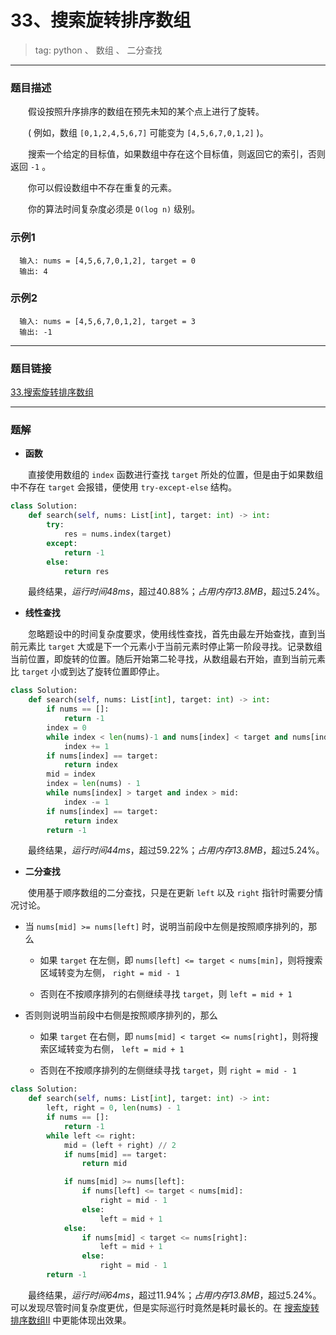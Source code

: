 # 33、搜索旋转排序数组
> tag: python 、 数组 、 二分查找

***
### 题目描述

&emsp;&emsp;假设按照升序排序的数组在预先未知的某个点上进行了旋转。

&emsp;&emsp;( 例如，数组 `[0,1,2,4,5,6,7]` 可能变为 `[4,5,6,7,0,1,2]` )。

&emsp;&emsp;搜索一个给定的目标值，如果数组中存在这个目标值，则返回它的索引，否则返回 `-1` 。

&emsp;&emsp;你可以假设数组中不存在重复的元素。

&emsp;&emsp;你的算法时间复杂度必须是 `O(log n)` 级别。

### 示例1

```
  输入: nums = [4,5,6,7,0,1,2], target = 0
  输出: 4
```

### 示例2

```
  输入: nums = [4,5,6,7,0,1,2], target = 3
  输出: -1
```

***
### 题目链接
[33.搜索旋转排序数组](https://leetcode-cn.com/problems/search-in-rotated-sorted-array/)

***
### 题解

* **函数**

&emsp;&emsp;直接使用数组的 `index` 函数进行查找 `target` 所处的位置，但是由于如果数组中不存在 `target` 会报错，便使用 `try-except-else` 结构。

```python
class Solution:
    def search(self, nums: List[int], target: int) -> int:
        try:
            res = nums.index(target)
        except:
            return -1
        else:
            return res
```

&emsp;&emsp;最终结果，*运行时间48ms*，超过40.88%；*占用内存13.8MB*，超过5.24%。

* **线性查找**

&emsp;&emsp;忽略题设中的时间复杂度要求，使用线性查找，首先由最左开始查找，直到当前元素比 `target` 大或是下一个元素小于当前元素时停止第一阶段寻找。记录数组当前位置，即旋转的位置。随后开始第二轮寻找，从数组最右开始，直到当前元素比 `target` 小或到达了旋转位置即停止。

```python
class Solution:
    def search(self, nums: List[int], target: int) -> int:
        if nums == []:
            return -1
        index = 0
        while index < len(nums)-1 and nums[index] < target and nums[index] < nums[index+1]:
            index += 1
        if nums[index] == target:
            return index
        mid = index
        index = len(nums) - 1
        while nums[index] > target and index > mid:
            index -= 1
        if nums[index] == target:
            return index
        return -1
```

&emsp;&emsp;最终结果，*运行时间44ms*，超过59.22%；*占用内存13.8MB*，超过5.24%。

* **二分查找**

&emsp;&emsp;使用基于顺序数组的二分查找，只是在更新 `left` 以及 `right` 指针时需要分情况讨论。

- 当 `nums[mid] >= nums[left]` 时，说明当前段中左侧是按照顺序排列的，那么

  + 如果 `target` 在左侧，即 `nums[left] <= target < nums[min]`，则将搜索区域转变为左侧， `right = mid - 1`

  + 否则在不按顺序排列的右侧继续寻找 `target`，则 `left = mid + 1`

- 否则则说明当前段中右侧是按照顺序排列的，那么

  + 如果 `target` 在右侧，即 `nums[mid] < target <= nums[right]`，则将搜索区域转变为右侧， `left = mid + 1`

  + 否则在不按顺序排列的左侧继续寻找 `target`，则 `right = mid - 1`

```python
class Solution:
    def search(self, nums: List[int], target: int) -> int:
        left, right = 0, len(nums) - 1
        if nums == []:
            return -1
        while left <= right:
            mid = (left + right) // 2
            if nums[mid] == target:
                return mid

            if nums[mid] >= nums[left]:
                if nums[left] <= target < nums[mid]:
                    right = mid - 1
                else:
                    left = mid + 1
            else:
                if nums[mid] < target <= nums[right]:
                    left = mid + 1
                else:
                    right = mid - 1
        return -1
```

&emsp;&emsp;最终结果，*运行时间64ms*，超过11.94%；*占用内存13.8MB*，超过5.24%。可以发现尽管时间复杂度更优，但是实际巡行时竟然是耗时最长的。在 [搜索旋转排序数组II](81-Search_in_Rotated_Sorted_Array_II-搜索旋转排序数组II) 中更能体现出效果。
